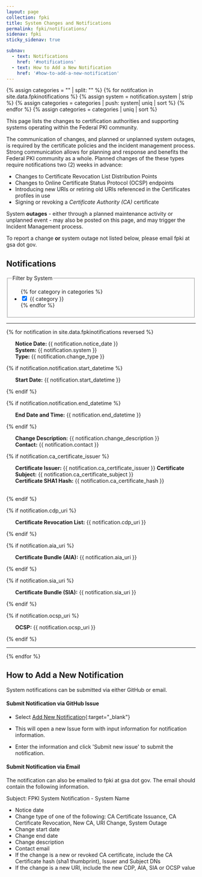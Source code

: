 ```yaml
---
layout: page
collection: fpki
title: System Changes and Notifications
permalink: fpki/notifications/
sidenav: fpki
sticky_sidenav: true

subnav:
  - text: Notifications
    href: '#notifications'
  - text: How to Add a New Notification
    href: '#how-to-add-a-new-notification'
---
```


{% assign categories = "" | split: "" %}
{% for notifcation in site.data.fpkinotifications %}
  {% assign system = notification.system | strip %}
  {% assign categories = categories | push: system| uniq | sort %}
{% endfor %}
{% assign categories = categories | uniq | sort %}

This page lists the changes to certification authorities and supporting systems operating within the Federal PKI community.  

The communication of changes, and planned or unplanned system outages, is required by the certificate policies and the incident management process.  Strong communication allows for planning and response and benefits the Federal PKI community as a whole.  Planned changes of the these types require notifications two (2) weeks in advance:

- Changes to Certificate Revocation List Distribution Points
- Changes to Online Certificate Status Protocol (OCSP) endpoints
- Introducing new URIs or retiring old URIs referenced in the Certificates profiles in use
- Signing or revoking a _Certificate Authority (CA)_ certificate

System **outages** - either through a planned maintenance activity or unplanned event - may also be posted on this page, and may trigger the Incident Management process.    

To report a change **or** system outage not listed below, please email fpki at gsa dot gov.

## Notifications

<div class="usa-width-one-fourth">
  <fieldset class="usa-fieldset-inputs guides-filter">
    <legend>Filter by System</legend>
    <ul class="usa-unstyled-list">
      {% for category in categories %}
      <li>
        <input class="guides-filter-category" id="category-{{ category | slugify }}" type="checkbox" name="categories" value="{{ category }}" checked>
        <label for="category-{{ category | slugify }}">{{ category }}</label>
      </li>
      {% endfor %}
    </ul>
  </fieldset>
</div>

<!-- This block loops through the notifications yml file under the data directory. -->

<div class="usa-width-one-whole">
<hr>
{% for notification in site.data.fpkinotifications reversed %}
  <ul class="usa-unstyled-list">
    <strong>Notice Date: </strong> {{ notification.notice_date }}</br>
    <strong>System:</strong> {{ notification.system }}</br>
    <strong>Type:</strong> {{ notification.change_type }} </br>
  </ul>

{% if notification.notification.start_datetime %}
	<ul class="usa-unstyled-list">
		<strong>Start Date:</strong> {{ notification.start_datetime }}</br>
	</ul>
{% endif %}

{% if notification.notification.end_datetime %}
	<ul class="usa-unstyled-list">
		<strong>End Date and Time:</strong> {{ notification.end_datetime }}</br>
	</ul>
{% endif %}

<ul class="usa-unstyled-list">
    <strong>Change Description:</strong> {{ notification.change_description }}</br>
    <strong>Contact:</strong> {{ notification.contact }}</br>
</ul>  

{% if notification.ca_certificate_issuer %}
	<ul class="usa-unstyled-list">
		<strong>Certificate Issuer:</strong> {{ notification.ca_certificate_issuer }}</rb>
		<strong>Certificate Subject:</strong> {{ notification.ca_certificate_subject }}</br>
		<strong>Certificate SHA1 Hash:</strong> {{ notification.ca_certificate_hash }}</br>  
	</ul>
{% endif %}

{% if notification.cdp_uri %}
	<ul class="usa-unstyled-list">
		<strong>Certificate Revocation List:</strong> {{ notification.cdp_uri }}</br>
	</ul>
{% endif %}

{% if notification.aia_uri %}
	<ul class="usa-unstyled-list">
		<strong>Certificate Bundle (AIA):</strong> {{ notification.aia_uri }}</br>
	</ul>
{% endif %}

{% if notification.sia_uri %}
	<ul class="usa-unstyled-list">
		<strong>Certificate Bundle (SIA):</strong> {{ notification.sia_uri }}</br>
	</ul>
{% endif %}

{% if notification.ocsp_uri %}
	<ul class="usa-unstyled-list">
		<strong>OCSP:</strong> {{ notification.ocsp_uri }}</br>
	</ul>
{% endif %}

<hr>
{% endfor %}

</div>


## How to Add a New Notification
System notifications can be submitted via either GitHub or email.

#### Submit Notification via GitHub Issue 

  - Select [Add New Notification](https://github.com/GSA/ficam-playbooks/issues/new?title=System%20Notification%20for%3A%20%3CYour%20Organization%3E&body=notice_date%3A%20%0Achange_type%3A%20%20CA%20Certificate%20Issuance%2C%20CA%20Certificate%20Revocation%2C%20New%20CA%2C%20URI%20Change%2C%20System%20Outage%20%0Astart_datetime%3A%20%0Aend_datetime%3A%20%0Asystem%3A%20%0Achange_description%3A%20%0Acontact%3A%20%0Aca_certificate_hash%3A%20%0Aca_certificate_issuer%3A%20%0Aca_certificate_subject%3A%20%0Acdp_uri%3A%20%0Aaia_uri%3A%20%0Asia_uri%3A%20%0Aocsp_uri%3A%0A%20%0A&labels[]=System%20Notification){:target="_blank"}

  - This will open a new Issue form with input information for notification information.
  - Enter the information and click 'Submit new issue' to submit the notification.

#### Submit Notification via Email
The notification can also be emailed to fpki at gsa dot gov. The email should contain the following information.

Subject:  FPKI System Notification - System Name 
  
- Notice date  
- Change type of one of the following: CA Certificate Issuance, CA Certificate Revocation, New CA, URI Change, System Outage  
- Change start date   
- Change end date  
- Change description  
- Contact email  
- If the change is a new or revoked CA certificate, include the CA Certificate hash (sha1 thumbprint), Issuer and Subject DNs  
- If the change is a new URI, include the new CDP, AIA, SIA or OCSP value  





